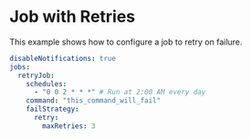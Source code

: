 # Job with Retries

This example shows how to configure a job to retry on failure.

```yaml
disableNotifications: true
jobs:
  retryJob:
    schedules:
      - "0 0 2 * * *" # Run at 2:00 AM every day
    command: "this_command_will_fail"
    failStrategy:
      retry:
        maxRetries: 3
```
